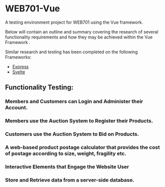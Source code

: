 # WEB701-Vue
A testing environment project for WEB701 using the Vue framework.

Below will contain an outline and summary covering the research of several functionality requirements and how they may be achieved within the Vue Framework .

Similar research and testing has been completed on the following Frameworks:
* [Express](https://github.com/Jason-MacDonald/WEB701-Express)
* [Svelte](https://github.com/Jason-MacDonald/WEB701-Svelte)

## Functionality Testing:
### Members and Customers can Login and Administer their Account.

### Members use the Auction System to Register their Products.

### Customers use the Auction System to Bid on Products.

### A web-based product postage calculator that provides the cost of postage according to size, weight, fragility etc.

### Interactive Elements that Engage the Website User

### Store and Retrieve data from a server-side database.
